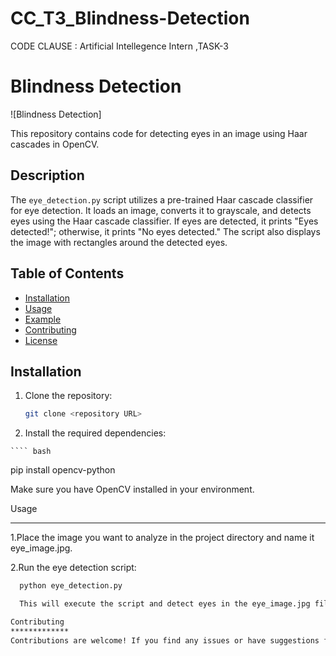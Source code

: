 # CC_T3_Blindness-Detection
CODE CLAUSE : Artificial Intellegence Intern ,TASK-3
# Blindness Detection

![Blindness Detection]

This repository contains code for detecting eyes in an image using Haar cascades in OpenCV.

## Description

The `eye_detection.py` script utilizes a pre-trained Haar cascade classifier for eye detection. It loads an image, converts it to grayscale, and detects eyes using the Haar cascade classifier. If eyes are detected, it prints "Eyes detected!"; otherwise, it prints "No eyes detected." The script also displays the image with rectangles around the detected eyes.

## Table of Contents

- [Installation](#installation)
- [Usage](#usage)
- [Example](#example)
- [Contributing](#contributing)
- [License](#license)

## Installation

1. Clone the repository:

   ```bash
   git clone <repository URL>
   
  2. Install the required dependencies:

    ```` bash
   pip install opencv-python
   
   Make sure you have OpenCV installed in your environment.

   Usage
   ********
   1.Place the image you want to analyze in the project directory and name it eye_image.jpg.

   2.Run the eye detection script:

   ```Bash
     python eye_detection.py

     This will execute the script and detect eyes in the eye_image.jpg file.

Contributing
*************
Contributions are welcome! If you find any issues or have suggestions for improvements, feel free to open an issue or submit a pull request. 


  
